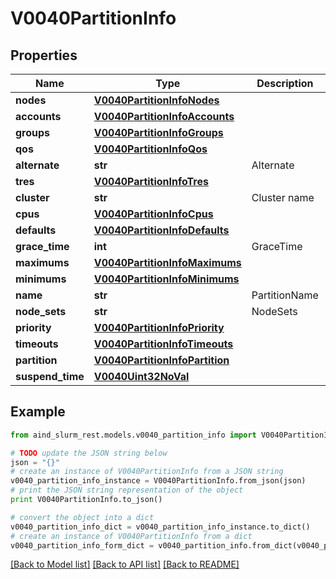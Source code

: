 # V0040PartitionInfo


## Properties

Name | Type | Description | Notes
------------ | ------------- | ------------- | -------------
**nodes** | [**V0040PartitionInfoNodes**](V0040PartitionInfoNodes.md) |  | [optional] 
**accounts** | [**V0040PartitionInfoAccounts**](V0040PartitionInfoAccounts.md) |  | [optional] 
**groups** | [**V0040PartitionInfoGroups**](V0040PartitionInfoGroups.md) |  | [optional] 
**qos** | [**V0040PartitionInfoQos**](V0040PartitionInfoQos.md) |  | [optional] 
**alternate** | **str** | Alternate | [optional] 
**tres** | [**V0040PartitionInfoTres**](V0040PartitionInfoTres.md) |  | [optional] 
**cluster** | **str** | Cluster name | [optional] 
**cpus** | [**V0040PartitionInfoCpus**](V0040PartitionInfoCpus.md) |  | [optional] 
**defaults** | [**V0040PartitionInfoDefaults**](V0040PartitionInfoDefaults.md) |  | [optional] 
**grace_time** | **int** | GraceTime | [optional] 
**maximums** | [**V0040PartitionInfoMaximums**](V0040PartitionInfoMaximums.md) |  | [optional] 
**minimums** | [**V0040PartitionInfoMinimums**](V0040PartitionInfoMinimums.md) |  | [optional] 
**name** | **str** | PartitionName | [optional] 
**node_sets** | **str** | NodeSets | [optional] 
**priority** | [**V0040PartitionInfoPriority**](V0040PartitionInfoPriority.md) |  | [optional] 
**timeouts** | [**V0040PartitionInfoTimeouts**](V0040PartitionInfoTimeouts.md) |  | [optional] 
**partition** | [**V0040PartitionInfoPartition**](V0040PartitionInfoPartition.md) |  | [optional] 
**suspend_time** | [**V0040Uint32NoVal**](V0040Uint32NoVal.md) |  | [optional] 

## Example

```python
from aind_slurm_rest.models.v0040_partition_info import V0040PartitionInfo

# TODO update the JSON string below
json = "{}"
# create an instance of V0040PartitionInfo from a JSON string
v0040_partition_info_instance = V0040PartitionInfo.from_json(json)
# print the JSON string representation of the object
print V0040PartitionInfo.to_json()

# convert the object into a dict
v0040_partition_info_dict = v0040_partition_info_instance.to_dict()
# create an instance of V0040PartitionInfo from a dict
v0040_partition_info_form_dict = v0040_partition_info.from_dict(v0040_partition_info_dict)
```
[[Back to Model list]](../README.md#documentation-for-models) [[Back to API list]](../README.md#documentation-for-api-endpoints) [[Back to README]](../README.md)


